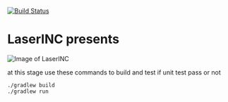 [![Build Status](https://travis-ci.org/LaserINC/TicTacToe.svg?branch=ragnar_develop)](https://travis-ci.org/LaserINC/TicTacToe)

# LaserINC presents
![Image of LaserINC](https://media.giphy.com/media/uCa2PBLWtcidy/giphy.gif)


at this stage use these commands to build and test if unit test pass or not

```
./gradlew build
./gradlew run
```
